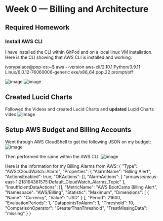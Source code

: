# Week 0 — Billing and Architecture

## Required Homework

### Install AWS CLI

I have installed the CLI within GitPod and on a local linux VM installation. Here is the CLI showing that AWS CLI is installed and working:

ivorypalace@pop-os:~$ aws --version
aws-cli/2.10.1 Python/3.9.11 Linux/6.0.12-76060006-generic exe/x86_64.pop.22 prompt/off

![image](https://user-images.githubusercontent.com/123283155/219908859-28a07902-363b-4101-af61-cd40e57e54b3.png)
![image](https://user-images.githubusercontent.com/123283155/219909101-07c6b9fd-72b7-455e-a6c9-e63369ba5eee.png)

## Created Lucid Charts 

Followed the Videos and created Lucid Charts and **updated** Lucid Charts video
![image](https://user-images.githubusercontent.com/123283155/219923075-f59dda72-5588-4970-ab33-0a541e5c8548.png)

## Setup AWS Budget and Billing Accounts

Went through AWS CloudShell to get the following JSON on my budget:
![image](https://user-images.githubusercontent.com/123283155/219910296-5d15b9da-90ea-4363-9ef9-d6354bc3403d.png)

Then performed the same within the AWS CLI:
![image](https://user-images.githubusercontent.com/123283155/219911457-8e649193-17f5-42f2-9fee-612698ff4c6c.png)

Here is the information for my Billing Alarms from AWS:
{
    "Type": "AWS::CloudWatch::Alarm",
    "Properties": {
        "AlarmName": "Billing Alert",
        "ActionsEnabled": true,
        "OKActions": [],
        "AlarmActions": [
            "arn:aws:sns:us-east-1:218164361575:Default_CloudWatch_Alarms_Topic"
        ],
        "InsufficientDataActions": [],
        "MetricName": "AWS BootCamp Billing Alert",
        "Namespace": "AWS/Billing",
        "Statistic": "Maximum",
        "Dimensions": [
            {
                "Name": "Currency",
                "Value": "USD"
            }
        ],
        "Period": 21600,
        "EvaluationPeriods": 1,
        "DatapointsToAlarm": 1,
        "Threshold": 10,
        "ComparisonOperator": "GreaterThanThreshold",
        "TreatMissingData": "missing"
    }
}
